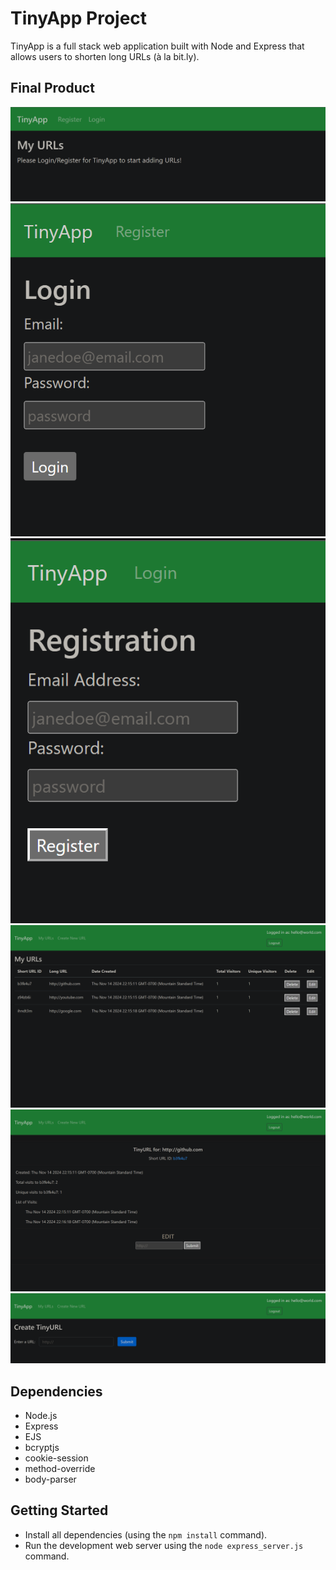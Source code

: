 # TinyApp Project

TinyApp is a full stack web application built with Node and Express that allows users to shorten long URLs (à la bit.ly).

## Final Product

!["Image showing the home page"](/images/rootPage.png)
!["Image showing the login page"](/images/loginPage.png)
!["Image showing the registration page"](/images/registerPage.png)
!["Image showing a list of URLs, short ID, creation date, number of visits, edit and delete buttons"](/images/listURLS.png)
!["Image showing the edit URL page"](/images/editURL.png)
!["Image showing the create URL page"](/images/createURL.png)

## Dependencies

- Node.js
- Express
- EJS
- bcryptjs
- cookie-session
- method-override
- body-parser

## Getting Started

- Install all dependencies (using the `npm install` command).
- Run the development web server using the `node express_server.js` command.